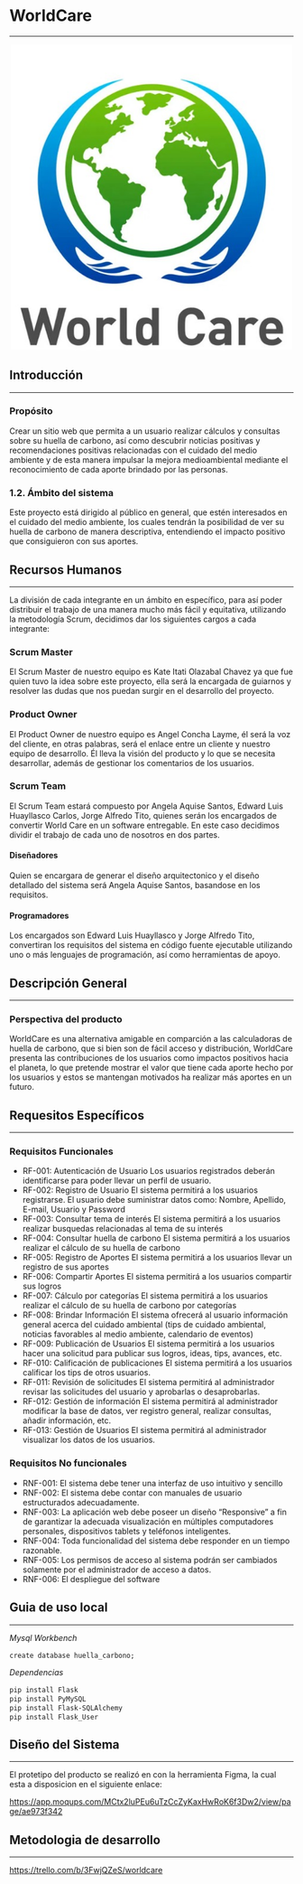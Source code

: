 # WorldCare

***

<p align="center">
  <img src='./img/logo.png' width='500px' />
</p>

## Introducción

***

### Propósito

Crear un sitio web que permita a un usuario realizar cálculos y consultas sobre su huella de carbono, así como descubrir noticias positivas y recomendaciones positivas relacionadas con el cuidado del medio ambiente y de esta manera impulsar la mejora medioambiental mediante el reconocimiento de cada aporte brindado por las personas.

### 1.2. Ámbito del sistema

Este proyecto está dirigido al público en general, que estén interesados en el cuidado del medio ambiente, los cuales tendrán la posibilidad de ver su huella de carbono de manera descriptiva, entendiendo el impacto positivo que consiguieron con sus aportes.

## Recursos Humanos

***

La división de cada integrante en un ámbito en específico, para así poder distribuir el trabajo de una manera mucho más fácil y equitativa, utilizando la metodología Scrum, decidimos dar los siguientes cargos a cada integrante:

### Scrum Master

El Scrum Master de nuestro equipo es Kate Itati Olazabal Chavez ya que fue quien tuvo la idea sobre este proyecto, ella será la encargada de guiarnos y resolver las dudas que nos puedan surgir en el desarrollo del proyecto.

### Product Owner

El Product Owner de nuestro equipo es Angel Concha Layme, él será la voz del cliente, en otras palabras, será el enlace entre un cliente y nuestro equipo de desarrollo. Él lleva la visión del producto y lo que se necesita desarrollar, además de gestionar los comentarios de los usuarios.

### Scrum Team

El Scrum Team estará compuesto por Angela Aquise Santos, Edward Luis Huayllasco Carlos, Jorge Alfredo Tito, quienes serán los encargados de convertir World Care en un software entregable. En este caso decidimos dividir el trabajo de cada uno de nosotros en dos partes.

#### Diseñadores

Quien se encargara de generar el diseño arquitectonico y el diseño detallado del sistema será Angela Aquise Santos, basandose en los requisitos.

#### Programadores

Los encargados son Edward Luis Huayllasco y Jorge Alfredo Tito, convertiran los requisitos del sistema en código fuente ejecutable utilizando uno o más lenguajes de programación, así como herramientas de apoyo.

## Descripción General

***

### Perspectiva del producto

WorldCare es una alternativa amigable en comparción a las calculadoras de huella de carbono, que si bien son de fácil acceso y distribución, WorldCare presenta las contribuciones de los usuarios como impactos positivos hacia el planeta, lo que pretende mostrar el valor que tiene cada aporte hecho por los usuarios y estos se mantengan motivados ha realizar más aportes en un futuro.

## Requesitos Específicos

***

### Requisitos Funcionales

* RF-001: Autenticación de Usuario
  Los usuarios registrados deberán identificarse para poder llevar un perfil de usuario.
* RF-002: Registro de Usuario
  El sistema permitirá a los usuarios registrarse. El usuario debe suministrar datos como: Nombre, Apellido, E-mail, Usuario y Password
* RF-003: Consultar tema de interés
  El sistema permitirá a los usuarios realizar busquedas relacionadas al tema de su interés
* RF-004: Consultar huella de carbono
  El sistema permitirá a los usuarios realizar el cálculo de su huella de carbono
* RF-005: Registro de Aportes
  El sistema permitirá a los usuarios llevar un registro de sus aportes
* RF-006: Compartir Aportes
  El sistema permitirá a los usuarios compartir sus logros
* RF-007: Cálculo por categorías
  El sistema permitirá a los usuarios realizar el cálculo de su huella de carbono por categorías
* RF-008: Brindar Información
  El sistema ofrecerá al usuario información general acerca del cuidado ambiental (tips de cuidado ambiental, noticias favorables al medio ambiente, calendario de eventos)
* RF-009: Publicación de Usuarios
  El sistema permitirá a los usuarios hacer una solicitud para publicar sus logros, ideas, tips, avances, etc.
* RF-010: Calificación de publicaciones
  El sistema permitirá a los usuarios calificar los tips de otros usuarios.
* RF-011: Revisión de solicitudes
  El sistema permitirá al administrador revisar las solicitudes del usuario y aprobarlas o desaprobarlas.
* RF-012: Gestión de información
  El sistema permitirá al administrador modificar la base de datos, ver registro general, realizar consultas, añadir información, etc.
* RF-013: Gestión de Usuarios
  El sistema permitirá al administrador visualizar los datos de los usuarios.

### Requisitos No funcionales

* RNF-001:
  El sistema debe tener una interfaz de uso intuitivo y sencillo
* RNF-002:
  El sistema debe contar con manuales de usuario estructurados adecuadamente.
* RNF-003:
  La aplicación web debe poseer un diseño “Responsive” a fin de garantizar la adecuada visualización en múltiples computadores personales, dispositivos tablets y teléfonos inteligentes.
* RNF-004:
  Toda funcionalidad del sistema debe responder en un tiempo razonable.
* RNF-005:
  Los permisos de acceso al sistema podrán ser cambiados solamente por el administrador de acceso a datos.
* RNF-006:
  El despliegue del software

## Guia de uso local

***

_Mysql Workbench_

```
create database huella_carbono;
```

_Dependencias_

```
pip install Flask
pip install PyMySQL
pip install Flask-SQLAlchemy
pip install Flask_User
```

## Diseño del Sistema

***
El protetipo del producto se realizó en con la herramienta Figma, la cual esta a disposicion en el siguiente enlace:

<https://app.moqups.com/MCtx2luPEu6uTzCcZyKaxHwRoK6f3Dw2/view/page/ae973f342>

## Metodologia de desarrollo

***

<https://trello.com/b/3FwjQZeS/worldcare>
